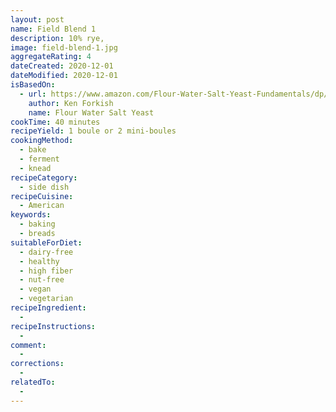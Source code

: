 ```yaml
---
layout: post
name: Field Blend 1
description: 10% rye,
image: field-blend-1.jpg
aggregateRating: 4
dateCreated: 2020-12-01
dateModified: 2020-12-01
isBasedOn:
  - url: https://www.amazon.com/Flour-Water-Salt-Yeast-Fundamentals/dp/160774273X
    author: Ken Forkish
    name: Flour Water Salt Yeast
cookTime: 40 minutes
recipeYield: 1 boule or 2 mini-boules
cookingMethod:
  - bake
  - ferment
  - knead
recipeCategory:
  - side dish
recipeCuisine:
  - American
keywords:
  - baking
  - breads
suitableForDiet:
  - dairy-free
  - healthy
  - high fiber
  - nut-free
  - vegan
  - vegetarian
recipeIngredient:
  -
recipeInstructions:
  -
comment:
  -
corrections:
  -
relatedTo:
  -
---
```

